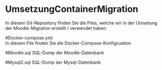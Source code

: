 # UmsetzungContainerMigration  
  
  In diesem Git-Repository finden Sie die Files, welche wir in der Umsetung der Moodle-Migration erstellt / verwendet haben.
  
  #Docker-compose.yml  
  In diesem File finden Sie die Docker-Compose-Konfigruation  
    
  #Moodle.sql
  SQL-Dump der Moodle-Datenbank  
    
  #Mysql2.sql
  SQL-Dump der Mysql-Datenbank
